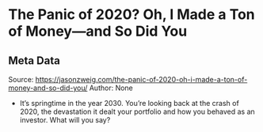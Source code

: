 # The Panic of 2020? Oh, I Made a Ton of Money—and So Did You

## Meta Data

Source:  https://jasonzweig.com/the-panic-of-2020-oh-i-made-a-ton-of-money-and-so-did-you/ 
Author: None

- It’s springtime in the year 2030. You’re looking back at the crash of 2020, the devastation it dealt your portfolio and how you behaved as an investor.
  What will you say?
